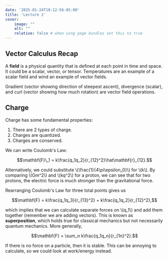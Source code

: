 ```yaml
---
date: '2025-01-24T10:12:56-05:00'
title: 'Lecture 2'
cover:
    image: ""
    alt: ""
    relative: false # when usng page bundles set this to true
---
```


## Vector Calculus Recap

A **field** is a physical quantity that is defined at each point in time and space. It could be a scalar, vector, or tensor. Temperatures are an example of a scalar field and wind an example of vector fields.

Gradient (vector showing direction of steepest ascent), divergence (scalar), and curl (vector showing how much rotation) are vector field operations.

## Charge

Charge has some fundamental properties:
1. There are 2 types of charge.
2. Charges are quantized.
3. Charges are conserved.

We can write Coulomb's Law:

$$\mathbf{F}\_1 = k\frac{q_1q_2}{r_{12}^2}\hat\mathbf{r}_{12}.$$

Alternatively, we could substitute \\(\frac{1}{4\pi\epsilon_0}\\) for \\(k\\). By comparing \\(Gm^2\\) and \\(kq^2\\) for a proton, we can see that for two protons, the electric force is much stronger than the gravitational force.

Rearranging Coulomb's Law for three total points gives us

$$\mathbf{F} = k\frac{q_1q_3}{r_{13}^2} + k\frac{q_1q_2}{r_{12}^2},$$

which implies that we can calculate separate forces on \\(q_1\\) and add them together (remember we are adding vectors). This is known as **superposition**, which holds true for classical mechanics but not necessarily quantum mechanics. More generally,

$$\mathbf{F} = \sum_n k\frac{q_1q_n}{r_{1n}^2}.$$

If there is no force on a particle, then it is stable. This can be annoying to calculate, so we could look at work/energy instead.